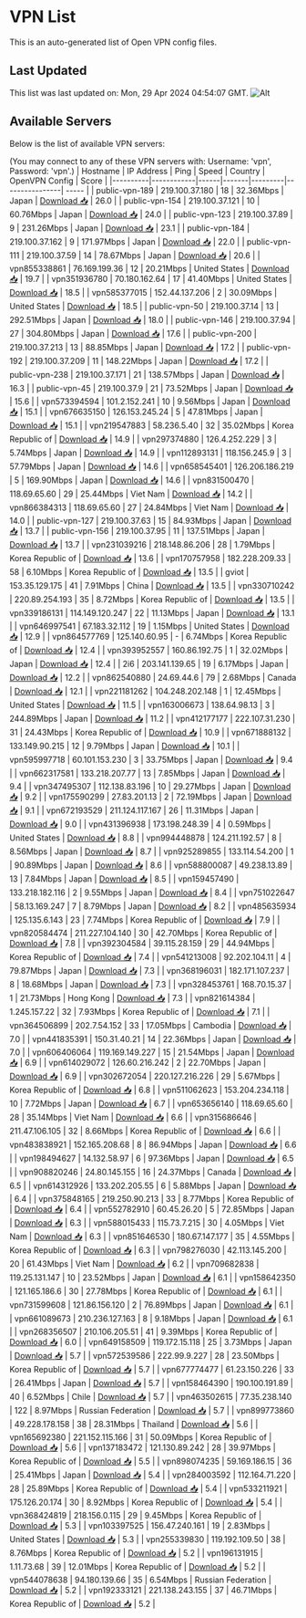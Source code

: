 # VPN List

This is an auto-generated list of Open VPN config files.

## Last Updated

This list was last updated on: Mon, 29 Apr 2024 04:54:07 GMT.
![Alt](https://repobeats.axiom.co/api/embed/186b98318ef1479477931607c1ad7d823f12451f.svg "Repobeats analytics image")

## Available Servers

Below is the list of available VPN servers:

(You may connect to any of these VPN servers with: Username: 'vpn', Password: 'vpn'.)
| Hostname | IP Address | Ping | Speed | Country | OpenVPN Config | Score |
|----------|------------|------|-------|---------|----------------| ----- |
| public-vpn-189 | 219.100.37.180 | 18 | 32.36Mbps | Japan | [Download 📥](./configs/server_0_JP.ovpn) | 26.0 |
| public-vpn-154 | 219.100.37.121 | 10 | 60.76Mbps | Japan | [Download 📥](./configs/server_1_JP.ovpn) | 24.0 |
| public-vpn-123 | 219.100.37.89 | 9 | 231.26Mbps | Japan | [Download 📥](./configs/server_2_JP.ovpn) | 23.1 |
| public-vpn-184 | 219.100.37.162 | 9 | 171.97Mbps | Japan | [Download 📥](./configs/server_3_JP.ovpn) | 22.0 |
| public-vpn-111 | 219.100.37.59 | 14 | 78.67Mbps | Japan | [Download 📥](./configs/server_4_JP.ovpn) | 20.6 |
| vpn855338861 | 76.169.199.36 | 12 | 20.21Mbps | United States | [Download 📥](./configs/server_5_US.ovpn) | 19.7 |
| vpn351936780 | 70.180.162.64 | 17 | 41.40Mbps | United States | [Download 📥](./configs/server_6_US.ovpn) | 18.5 |
| vpn585377015 | 152.44.137.206 | 2 | 30.09Mbps | United States | [Download 📥](./configs/server_7_US.ovpn) | 18.5 |
| public-vpn-50 | 219.100.37.14 | 13 | 292.51Mbps | Japan | [Download 📥](./configs/server_8_JP.ovpn) | 18.0 |
| public-vpn-146 | 219.100.37.94 | 27 | 304.80Mbps | Japan | [Download 📥](./configs/server_9_JP.ovpn) | 17.6 |
| public-vpn-200 | 219.100.37.213 | 13 | 88.85Mbps | Japan | [Download 📥](./configs/server_10_JP.ovpn) | 17.2 |
| public-vpn-192 | 219.100.37.209 | 11 | 148.22Mbps | Japan | [Download 📥](./configs/server_11_JP.ovpn) | 17.2 |
| public-vpn-238 | 219.100.37.171 | 21 | 138.57Mbps | Japan | [Download 📥](./configs/server_12_JP.ovpn) | 16.3 |
| public-vpn-45 | 219.100.37.9 | 21 | 73.52Mbps | Japan | [Download 📥](./configs/server_13_JP.ovpn) | 15.6 |
| vpn573394594 | 101.2.152.241 | 10 | 9.56Mbps | Japan | [Download 📥](./configs/server_14_JP.ovpn) | 15.1 |
| vpn676635150 | 126.153.245.24 | 5 | 47.81Mbps | Japan | [Download 📥](./configs/server_15_JP.ovpn) | 15.1 |
| vpn219547883 | 58.236.5.40 | 32 | 35.02Mbps | Korea Republic of | [Download 📥](./configs/server_16_KR.ovpn) | 14.9 |
| vpn297374880 | 126.4.252.229 | 3 | 5.74Mbps | Japan | [Download 📥](./configs/server_17_JP.ovpn) | 14.9 |
| vpn112893131 | 118.156.245.9 | 3 | 57.79Mbps | Japan | [Download 📥](./configs/server_18_JP.ovpn) | 14.6 |
| vpn658545401 | 126.206.186.219 | 5 | 169.90Mbps | Japan | [Download 📥](./configs/server_19_JP.ovpn) | 14.6 |
| vpn831500470 | 118.69.65.60 | 29 | 25.44Mbps | Viet Nam | [Download 📥](./configs/server_20_VN.ovpn) | 14.2 |
| vpn866384313 | 118.69.65.60 | 27 | 24.84Mbps | Viet Nam | [Download 📥](./configs/server_21_VN.ovpn) | 14.0 |
| public-vpn-127 | 219.100.37.63 | 15 | 84.93Mbps | Japan | [Download 📥](./configs/server_22_JP.ovpn) | 13.7 |
| public-vpn-156 | 219.100.37.95 | 11 | 137.51Mbps | Japan | [Download 📥](./configs/server_23_JP.ovpn) | 13.7 |
| vpn231039216 | 218.148.86.206 | 28 | 1.79Mbps | Korea Republic of | [Download 📥](./configs/server_24_KR.ovpn) | 13.6 |
| vpn170757958 | 182.228.209.33 | 58 | 6.10Mbps | Korea Republic of | [Download 📥](./configs/server_25_KR.ovpn) | 13.5 |
| gviot | 153.35.129.175 | 41 | 7.91Mbps | China | [Download 📥](./configs/server_26_CN.ovpn) | 13.5 |
| vpn330710242 | 220.89.254.193 | 35 | 8.72Mbps | Korea Republic of | [Download 📥](./configs/server_27_KR.ovpn) | 13.5 |
| vpn339186131 | 114.149.120.247 | 22 | 11.13Mbps | Japan | [Download 📥](./configs/server_28_JP.ovpn) | 13.1 |
| vpn646997541 | 67.183.32.112 | 19 | 1.15Mbps | United States | [Download 📥](./configs/server_29_US.ovpn) | 12.9 |
| vpn864577769 | 125.140.60.95 | - | 6.74Mbps | Korea Republic of | [Download 📥](./configs/server_30_KR.ovpn) | 12.4 |
| vpn393952557 | 160.86.192.75 | 1 | 32.02Mbps | Japan | [Download 📥](./configs/server_31_JP.ovpn) | 12.4 |
| 2i6 | 203.141.139.65 | 19 | 6.17Mbps | Japan | [Download 📥](./configs/server_32_JP.ovpn) | 12.2 |
| vpn862540880 | 24.69.44.6 | 79 | 2.68Mbps | Canada | [Download 📥](./configs/server_33_CA.ovpn) | 12.1 |
| vpn221181262 | 104.248.202.148 | 1 | 12.45Mbps | United States | [Download 📥](./configs/server_34_US.ovpn) | 11.5 |
| vpn163006673 | 138.64.98.13 | 3 | 244.89Mbps | Japan | [Download 📥](./configs/server_35_JP.ovpn) | 11.2 |
| vpn412177177 | 222.107.31.230 | 31 | 24.43Mbps | Korea Republic of | [Download 📥](./configs/server_36_KR.ovpn) | 10.9 |
| vpn671888132 | 133.149.90.215 | 12 | 9.79Mbps | Japan | [Download 📥](./configs/server_37_JP.ovpn) | 10.1 |
| vpn595997718 | 60.101.153.230 | 3 | 33.75Mbps | Japan | [Download 📥](./configs/server_38_JP.ovpn) | 9.4 |
| vpn662317581 | 133.218.207.77 | 13 | 7.85Mbps | Japan | [Download 📥](./configs/server_39_JP.ovpn) | 9.4 |
| vpn347495307 | 112.138.83.196 | 10 | 29.27Mbps | Japan | [Download 📥](./configs/server_40_JP.ovpn) | 9.2 |
| vpn175590299 | 27.83.201.13 | 2 | 72.19Mbps | Japan | [Download 📥](./configs/server_41_JP.ovpn) | 9.1 |
| vpn672193529 | 211.124.117.167 | 26 | 11.31Mbps | Japan | [Download 📥](./configs/server_42_JP.ovpn) | 9.0 |
| vpn431396938 | 173.198.248.39 | 4 | 0.59Mbps | United States | [Download 📥](./configs/server_43_US.ovpn) | 8.8 |
| vpn994448878 | 124.211.192.57 | 8 | 8.56Mbps | Japan | [Download 📥](./configs/server_44_JP.ovpn) | 8.7 |
| vpn925289855 | 133.114.54.200 | 1 | 90.89Mbps | Japan | [Download 📥](./configs/server_45_JP.ovpn) | 8.6 |
| vpn588800087 | 49.238.13.89 | 13 | 7.84Mbps | Japan | [Download 📥](./configs/server_46_JP.ovpn) | 8.5 |
| vpn159457490 | 133.218.182.116 | 2 | 9.55Mbps | Japan | [Download 📥](./configs/server_47_JP.ovpn) | 8.4 |
| vpn751022647 | 58.13.169.247 | 7 | 8.79Mbps | Japan | [Download 📥](./configs/server_48_JP.ovpn) | 8.2 |
| vpn485635934 | 125.135.6.143 | 23 | 7.74Mbps | Korea Republic of | [Download 📥](./configs/server_49_KR.ovpn) | 7.9 |
| vpn820584474 | 211.227.104.140 | 30 | 42.70Mbps | Korea Republic of | [Download 📥](./configs/server_50_KR.ovpn) | 7.8 |
| vpn392304584 | 39.115.28.159 | 29 | 44.94Mbps | Korea Republic of | [Download 📥](./configs/server_51_KR.ovpn) | 7.4 |
| vpn541213008 | 92.202.104.11 | 4 | 79.87Mbps | Japan | [Download 📥](./configs/server_52_JP.ovpn) | 7.3 |
| vpn368196031 | 182.171.107.237 | 8 | 18.68Mbps | Japan | [Download 📥](./configs/server_53_JP.ovpn) | 7.3 |
| vpn328453761 | 168.70.15.37 | 1 | 21.73Mbps | Hong Kong | [Download 📥](./configs/server_54_HK.ovpn) | 7.3 |
| vpn821614384 | 1.245.157.22 | 32 | 7.93Mbps | Korea Republic of | [Download 📥](./configs/server_55_KR.ovpn) | 7.1 |
| vpn364506899 | 202.7.54.152 | 33 | 17.05Mbps | Cambodia | [Download 📥](./configs/server_56_KH.ovpn) | 7.0 |
| vpn441835391 | 150.31.40.21 | 14 | 22.36Mbps | Japan | [Download 📥](./configs/server_57_JP.ovpn) | 7.0 |
| vpn606406064 | 119.169.149.227 | 15 | 21.54Mbps | Japan | [Download 📥](./configs/server_58_JP.ovpn) | 6.9 |
| vpn614029072 | 126.60.216.242 | 2 | 22.70Mbps | Japan | [Download 📥](./configs/server_59_JP.ovpn) | 6.9 |
| vpn302672054 | 220.127.216.226 | 29 | 5.67Mbps | Korea Republic of | [Download 📥](./configs/server_60_KR.ovpn) | 6.8 |
| vpn511062623 | 153.204.234.118 | 10 | 7.72Mbps | Japan | [Download 📥](./configs/server_61_JP.ovpn) | 6.7 |
| vpn653656140 | 118.69.65.60 | 28 | 35.14Mbps | Viet Nam | [Download 📥](./configs/server_62_VN.ovpn) | 6.6 |
| vpn315686646 | 211.47.106.105 | 32 | 8.66Mbps | Korea Republic of | [Download 📥](./configs/server_63_KR.ovpn) | 6.6 |
| vpn483838921 | 152.165.208.68 | 8 | 86.94Mbps | Japan | [Download 📥](./configs/server_64_JP.ovpn) | 6.6 |
| vpn198494627 | 14.132.58.97 | 6 | 97.36Mbps | Japan | [Download 📥](./configs/server_65_JP.ovpn) | 6.5 |
| vpn908820246 | 24.80.145.155 | 16 | 24.37Mbps | Canada | [Download 📥](./configs/server_66_CA.ovpn) | 6.5 |
| vpn614312926 | 133.202.205.55 | 6 | 5.88Mbps | Japan | [Download 📥](./configs/server_67_JP.ovpn) | 6.4 |
| vpn375848165 | 219.250.90.213 | 33 | 8.77Mbps | Korea Republic of | [Download 📥](./configs/server_68_KR.ovpn) | 6.4 |
| vpn552782910 | 60.45.26.20 | 5 | 72.85Mbps | Japan | [Download 📥](./configs/server_69_JP.ovpn) | 6.3 |
| vpn588015433 | 115.73.7.215 | 30 | 4.05Mbps | Viet Nam | [Download 📥](./configs/server_70_VN.ovpn) | 6.3 |
| vpn851646530 | 180.67.147.177 | 35 | 4.55Mbps | Korea Republic of | [Download 📥](./configs/server_71_KR.ovpn) | 6.3 |
| vpn798276030 | 42.113.145.200 | 20 | 61.43Mbps | Viet Nam | [Download 📥](./configs/server_72_VN.ovpn) | 6.2 |
| vpn709682838 | 119.25.131.147 | 10 | 23.52Mbps | Japan | [Download 📥](./configs/server_73_JP.ovpn) | 6.1 |
| vpn158642350 | 121.165.186.6 | 30 | 27.78Mbps | Korea Republic of | [Download 📥](./configs/server_74_KR.ovpn) | 6.1 |
| vpn731599608 | 121.86.156.120 | 2 | 76.89Mbps | Japan | [Download 📥](./configs/server_75_JP.ovpn) | 6.1 |
| vpn661089673 | 210.236.127.163 | 8 | 9.18Mbps | Japan | [Download 📥](./configs/server_76_JP.ovpn) | 6.1 |
| vpn268356507 | 210.106.205.51 | 41 | 9.39Mbps | Korea Republic of | [Download 📥](./configs/server_77_KR.ovpn) | 6.0 |
| vpn649158509 | 119.172.15.118 | 25 | 3.73Mbps | Japan | [Download 📥](./configs/server_78_JP.ovpn) | 5.7 |
| vpn572539586 | 222.99.9.227 | 28 | 23.50Mbps | Korea Republic of | [Download 📥](./configs/server_79_KR.ovpn) | 5.7 |
| vpn677774477 | 61.23.150.226 | 33 | 26.41Mbps | Japan | [Download 📥](./configs/server_80_JP.ovpn) | 5.7 |
| vpn158464390 | 190.100.191.89 | 40 | 6.52Mbps | Chile | [Download 📥](./configs/server_81_CL.ovpn) | 5.7 |
| vpn463502615 | 77.35.238.140 | 122 | 8.97Mbps | Russian Federation | [Download 📥](./configs/server_82_RU.ovpn) | 5.7 |
| vpn899773860 | 49.228.178.158 | 38 | 28.31Mbps | Thailand | [Download 📥](./configs/server_83_TH.ovpn) | 5.6 |
| vpn165692380 | 221.152.115.166 | 31 | 50.09Mbps | Korea Republic of | [Download 📥](./configs/server_84_KR.ovpn) | 5.6 |
| vpn137183472 | 121.130.89.242 | 28 | 39.97Mbps | Korea Republic of | [Download 📥](./configs/server_85_KR.ovpn) | 5.5 |
| vpn898074235 | 59.169.186.15 | 36 | 25.41Mbps | Japan | [Download 📥](./configs/server_86_JP.ovpn) | 5.4 |
| vpn284003592 | 112.164.71.220 | 28 | 25.89Mbps | Korea Republic of | [Download 📥](./configs/server_87_KR.ovpn) | 5.4 |
| vpn533211921 | 175.126.20.174 | 30 | 8.92Mbps | Korea Republic of | [Download 📥](./configs/server_88_KR.ovpn) | 5.4 |
| vpn368424819 | 218.156.0.115 | 29 | 9.45Mbps | Korea Republic of | [Download 📥](./configs/server_89_KR.ovpn) | 5.3 |
| vpn103397525 | 156.47.240.161 | 19 | 2.83Mbps | United States | [Download 📥](./configs/server_90_US.ovpn) | 5.3 |
| vpn255339830 | 119.192.109.50 | 38 | 8.76Mbps | Korea Republic of | [Download 📥](./configs/server_91_KR.ovpn) | 5.2 |
| vpn196131915 | 1.11.73.68 | 39 | 12.01Mbps | Korea Republic of | [Download 📥](./configs/server_92_KR.ovpn) | 5.2 |
| vpn544078638 | 94.180.139.66 | 35 | 6.54Mbps | Russian Federation | [Download 📥](./configs/server_93_RU.ovpn) | 5.2 |
| vpn192333121 | 221.138.243.155 | 37 | 46.71Mbps | Korea Republic of | [Download 📥](./configs/server_94_KR.ovpn) | 5.2 |

